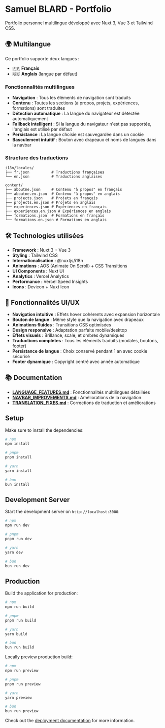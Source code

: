 # Samuel BLARD - Portfolio

Portfolio personnel multilingue développé avec Nuxt 3, Vue 3 et Tailwind CSS.

## 🌍 Multilangue

Ce portfolio supporte deux langues :
- 🇫🇷 **Français**
- 🇬🇧 **Anglais** (langue par défaut)

### Fonctionnalités multilingues

- **Navigation** : Tous les éléments de navigation sont traduits
- **Contenu** : Toutes les sections (à propos, projets, expériences, formations) sont traduites
- **Détection automatique** : La langue du navigateur est détectée automatiquement
- **Fallback intelligent** : Si la langue du navigateur n'est pas supportée, l'anglais est utilisé par défaut
- **Persistance** : La langue choisie est sauvegardée dans un cookie
- **Basculement intuitif** : Bouton avec drapeaux et noms de langues dans la navbar

### Structure des traductions

```
i18n/locales/
├── fr.json          # Traductions françaises
└── en.json          # Traductions anglaises

content/
├── aboutme.json     # Contenu "à propos" en français
├── aboutme.en.json  # Contenu "à propos" en anglais
├── projects.json    # Projets en français
├── projects.en.json # Projets en anglais
├── experiences.json # Expériences en français
├── experiences.en.json # Expériences en anglais
├── formations.json  # Formations en français
└── formations.en.json # Formations en anglais
```

## 🛠️ Technologies utilisées

- **Framework** : Nuxt 3 + Vue 3
- **Styling** : Tailwind CSS
- **Internationalisation** : @nuxtjs/i18n
- **Animations** : AOS (Animate On Scroll) + CSS Transitions
- **UI Components** : Nuxt UI
- **Analytics** : Vercel Analytics
- **Performance** : Vercel Speed Insights
- **Icons** : Devicon + Nuxt Icon

## 🎨 Fonctionnalités UI/UX

- **Navigation intuitive** : Effets hover cohérents avec expansion horizontale
- **Bouton de langue** : Même style que la navigation avec drapeaux
- **Animations fluides** : Transitions CSS optimisées
- **Design responsive** : Adaptation parfaite mobile/desktop
- **Effets visuels** : Brillance, scale, et ombres dynamiques
- **Traductions complètes** : Tous les éléments traduits (modales, boutons, footer)
- **Persistance de langue** : Choix conservé pendant 1 an avec cookie sécurisé
- **Footer dynamique** : Copyright centré avec année automatique

## 📚 Documentation

- **[LANGUAGE_FEATURES.md](LANGUAGE_FEATURES.md)** : Fonctionnalités multilingues détaillées
- **[NAVBAR_IMPROVEMENTS.md](NAVBAR_IMPROVEMENTS.md)** : Améliorations de la navigation
- **[TRANSLATION_FIXES.md](TRANSLATION_FIXES.md)** : Corrections de traduction et améliorations

## Setup

Make sure to install the dependencies:

```bash
# npm
npm install

# pnpm
pnpm install

# yarn
yarn install

# bun
bun install
```

## Development Server

Start the development server on `http://localhost:3000`:

```bash
# npm
npm run dev

# pnpm
pnpm run dev

# yarn
yarn dev

# bun
bun run dev
```

## Production

Build the application for production:

```bash
# npm
npm run build

# pnpm
pnpm run build

# yarn
yarn build

# bun
bun run build
```

Locally preview production build:

```bash
# npm
npm run preview

# pnpm
pnpm run preview

# yarn
yarn preview

# bun
bun run preview
```

Check out the [deployment documentation](https://nuxt.com/docs/getting-started/deployment) for more information.
